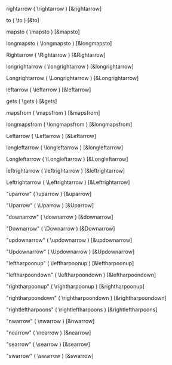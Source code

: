 

rightarrow \( \rightarrow \) [&rightarrow]     

to \( \to \) [&to]             

mapsto \( \mapsto \) [&mapsto]         

longmapsto \( \longmapsto \) [&longmapsto]     

Rightarrow \( \Rightarrow \) [&Rightarrow]     

longrightarrow \( \longrightarrow \) [&longrightarrow]     

Longrightarrow \( \Longrightarrow \) [&Longrightarrow]     

leftarrow \( \leftarrow \) [&leftarrow]      

gets \( \gets \) [&gets]           

mapsfrom \( \mapsfrom \) [&mapsfrom]       

longmapsfrom \( \longmapsfrom \) [&longmapsfrom]   

Leftarrow \( \Leftarrow \) [&Leftarrow]      

longleftarrow \( \longleftarrow \) [&longleftarrow]      

Longleftarrow \( \Longleftarrow \) [&Longleftarrow]      

leftrightarrow \( \leftrightarrow \) [&leftrightarrow]     

Leftrightarrow \( \Leftrightarrow \) [&Leftrightarrow]     

"uparrow"              \( \uparrow \)              [&uparrow]              

"Uparrow"              \( \Uparrow \)              [&Uparrow]              

"downarrow"            \( \downarrow \)            [&downarrow]            

"Downarrow"            \( \Downarrow \)            [&Downarrow]            

"updownarrow"          \( \updownarrow \)          [&updownarrow]          

"Updownarrow"          \( \Updownarrow \)          [&Updownarrow]          

"leftharpoonup"        \( \leftharpoonup \)        [&leftharpoonup]        

"leftharpoondown"      \( \leftharpoondown \)      [&leftharpoondown]      

"rightharpoonup"       \( \rightharpoonup \)       [&rightharpoonup]       

"rightharpoondown"     \( \rightharpoondown \)     [&rightharpoondown]     

"rightleftharpoons"    \( \rightleftharpoons \)    [&rightleftharpoons]    

"nwarrow"   \( \nwarrow \)   [&nwarrow]   

"nearrow"   \( \nearrow \)   [&nearrow]   

"searrow"   \( \searrow \)   [&searrow]   

"swarrow"   \( \swarrow \)   [&swarrow]   




